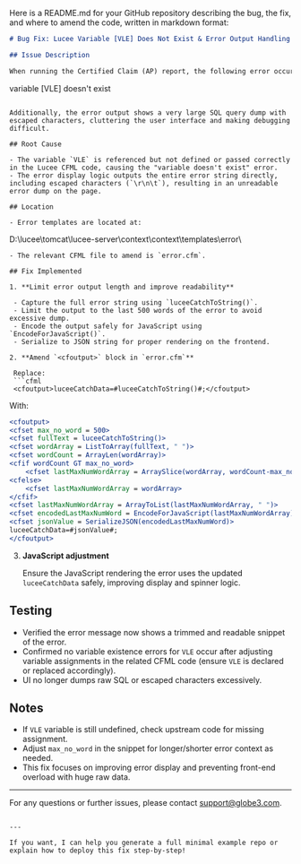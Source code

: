 Here is a README.md for your GitHub repository describing the bug, the fix, and where to amend the code, written in markdown format:

```markdown
# Bug Fix: Lucee Variable [VLE] Does Not Exist & Error Output Handling

## Issue Description

When running the Certified Claim (AP) report, the following error occurs:

```

variable \[VLE] doesn't exist

```

Additionally, the error output shows a very large SQL query dump with escaped characters, cluttering the user interface and making debugging difficult.

## Root Cause

- The variable `VLE` is referenced but not defined or passed correctly in the Lucee CFML code, causing the "variable doesn't exist" error.
- The error display logic outputs the entire error string directly, including escaped characters (`\r\n\t`), resulting in an unreadable error dump on the page.

## Location

- Error templates are located at:
```

D:\lucee\tomcat\lucee-server\context\context\templates\error\\

````
- The relevant CFML file to amend is `error.cfm`.

## Fix Implemented

1. **Limit error output length and improve readability**

 - Capture the full error string using `luceeCatchToString()`.
 - Limit the output to the last 500 words of the error to avoid excessive dump.
 - Encode the output safely for JavaScript using `EncodeForJavaScript()`.
 - Serialize to JSON string for proper rendering on the frontend.

2. **Amend `<cfoutput>` block in `error.cfm`**

 Replace:
 ```cfml
 <cfoutput>luceeCatchData=#luceeCatchToString()#;</cfoutput>
````

With:

```cfml
<cfoutput>
<cfset max_no_word = 500>
<cfset fullText = luceeCatchToString()>
<cfset wordArray = ListToArray(fullText, " ")>
<cfset wordCount = ArrayLen(wordArray)>
<cfif wordCount GT max_no_word>
    <cfset lastMaxNumWordArray = ArraySlice(wordArray, wordCount-max_no_word+1, max_no_word)>
<cfelse>
    <cfset lastMaxNumWordArray = wordArray>
</cfif>
<cfset lastMaxNumWordArray = ArrayToList(lastMaxNumWordArray, " ")>
<cfset encodedLastMaxNumWord = EncodeForJavaScript(lastMaxNumWordArray)>
<cfset jsonValue = SerializeJSON(encodedLastMaxNumWord)>
luceeCatchData=#jsonValue#;
</cfoutput>
```

3. **JavaScript adjustment**

   Ensure the JavaScript rendering the error uses the updated `luceeCatchData` safely, improving display and spinner logic.

## Testing

* Verified the error message now shows a trimmed and readable snippet of the error.
* Confirmed no variable existence errors for `VLE` occur after adjusting variable assignments in the related CFML code (ensure `VLE` is declared or replaced accordingly).
* UI no longer dumps raw SQL or escaped characters excessively.

## Notes

* If `VLE` variable is still undefined, check upstream code for missing assignment.
* Adjust `max_no_word` in the snippet for longer/shorter error context as needed.
* This fix focuses on improving error display and preventing front-end overload with huge raw data.

---

For any questions or further issues, please contact [support@globe3.com](mailto:support@globe3.com).

```

---

If you want, I can help you generate a full minimal example repo or explain how to deploy this fix step-by-step!
```
